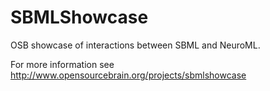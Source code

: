 SBMLShowcase
============

OSB showcase of interactions between SBML and NeuroML. 

For more information see http://www.opensourcebrain.org/projects/sbmlshowcase
